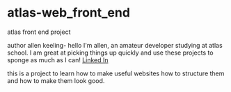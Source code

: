 # atlas-web_front_end
atlas front end project

author allen keeling- hello I'm allen, an amateur developer studying at atlas school. I am great at picking things up quickly and use these projects to sponge as much as I can! [Linked In](https://www.linkedin.com/in/allen-keeling/) 

this is a project to learn how to make useful websites how to structure them and how to make them look good.

